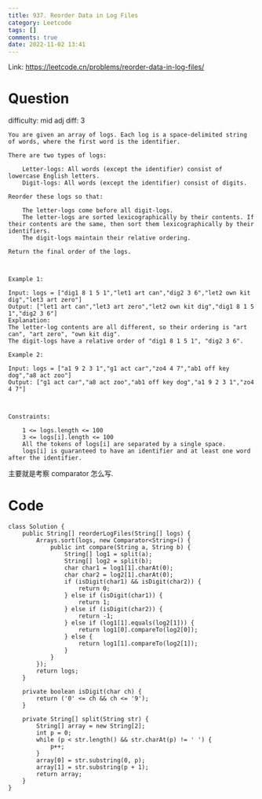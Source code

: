```yaml
---
title: 937. Reorder Data in Log Files
category: Leetcode
tags: []
comments: true
date: 2022-11-02 13:41
---
```




Link: https://leetcode.cn/problems/reorder-data-in-log-files/

# Question

difficulty: mid
adj diff: 3

	You are given an array of logs. Each log is a space-delimited string of words, where the first word is the identifier.

	There are two types of logs:

		Letter-logs: All words (except the identifier) consist of lowercase English letters.
		Digit-logs: All words (except the identifier) consist of digits.

	Reorder these logs so that:

		The letter-logs come before all digit-logs.
		The letter-logs are sorted lexicographically by their contents. If their contents are the same, then sort them lexicographically by their identifiers.
		The digit-logs maintain their relative ordering.

	Return the final order of the logs.

	 

	Example 1:

	Input: logs = ["dig1 8 1 5 1","let1 art can","dig2 3 6","let2 own kit dig","let3 art zero"]
	Output: ["let1 art can","let3 art zero","let2 own kit dig","dig1 8 1 5 1","dig2 3 6"]
	Explanation:
	The letter-log contents are all different, so their ordering is "art can", "art zero", "own kit dig".
	The digit-logs have a relative order of "dig1 8 1 5 1", "dig2 3 6".

	Example 2:

	Input: logs = ["a1 9 2 3 1","g1 act car","zo4 4 7","ab1 off key dog","a8 act zoo"]
	Output: ["g1 act car","a8 act zoo","ab1 off key dog","a1 9 2 3 1","zo4 4 7"]

	 

	Constraints:

		1 <= logs.length <= 100
		3 <= logs[i].length <= 100
		All the tokens of logs[i] are separated by a single space.
		logs[i] is guaranteed to have an identifier and at least one word after the identifier.

主要就是考察 comparator 怎么写.

# Code

```
class Solution {
    public String[] reorderLogFiles(String[] logs) {
        Arrays.sort(logs, new Comparator<String>() {
            public int compare(String a, String b) {
                String[] log1 = split(a);
                String[] log2 = split(b);
                char char1 = log1[1].charAt(0);
                char char2 = log2[1].charAt(0);
                if (isDigit(char1) && isDigit(char2)) {
                    return 0;
                } else if (isDigit(char1)) {
                    return 1;
                } else if (isDigit(char2)) {
                    return -1;
                } else if (log1[1].equals(log2[1])) {
                    return log1[0].compareTo(log2[0]);
                } else {
                    return log1[1].compareTo(log2[1]);
                }
            }
        });
        return logs;
    }

    private boolean isDigit(char ch) {
        return ('0' <= ch && ch <= '9');
    }

    private String[] split(String str) {
        String[] array = new String[2];
        int p = 0;
        while (p < str.length() && str.charAt(p) != ' ') {
            p++;
        }
        array[0] = str.substring(0, p);
        array[1] = str.substring(p + 1);
        return array;
    }
}
```
